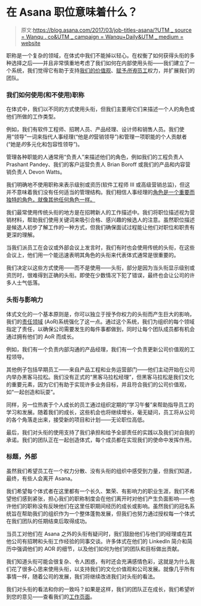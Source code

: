 # 在 Asana 职位意味着什么？

> 原文:[https://blog.asana.com/2017/03/job-titles-asana/?UTM _ source = Wanqu . co&UTM _ campaign = Wanqu+Daily&UTM _ medium = website](https://blog.asana.com/2017/03/job-titles-asana/?utm_source=wanqu.co&utm_campaign=Wanqu+Daily&utm_medium=website)

职称是一个复杂的领域，在体式中我们不能掉以轻心。在权衡了如何获得头衔的多种选择之后——并且非常慎重地考虑了我们如何在内部使用头衔——我们建立了一个系统，我们觉得它有助于支持[我们的价值观](http://www.asana.com/company)、[赋予*所有*员工](https://blog.asana.com/2016/08/epic-empowerment-top-cloud-company/)权力，并扩展我们的团队。

### 我们如何使用(和不使用)职称

在体式中，我们以不同的方式使用头衔，但我们主要用它们来描述一个人的角色或他们所做的工作类型。

例如，我们有软件工程师、招聘人员、产品经理、设计师和销售人员。我们使用“领导”一词来指代人事经理(“他是*的*营销领导”)和管理一项职能的个人贡献者(“她是*的*多元化和包容性领导”)。

管理各种职能的人通常用“负责人”来描述他们的角色，例如我们的工程负责人 Prashant Pandey、我们的客户运营负责人 Brian Boroff 或我们的产品和内容营销负责人 Devon Watts。

我们明确地不使用职称来表示级别或资历(软件工程师 III 或高级营销总监)，但这并不意味着我们没有任何适当的管理结构。我们相信人事经理的[角色是一个重要而独特的角色，就像其他任何角色一样。](https://medium.com/building-asana/goldilocks-management-c01c6846e06e#.71092evee)

我们最常使用传统头衔的地方是在招聘新人的工作描述中。我们将职位描述视为营销材料，帮助我们使用关键词来吸引合格、感兴趣的候选人的注意。虽然职位描述是候选人初步了解工作的一种方式，但我们确保面试过程能让他们对职位和职责有更深的理解。

当我们派员工在会议或外部会议上发言时，我们有时也会使用传统的头衔，在这些会议上，他们用一个能迅速表明其角色的头衔来代表体式通常是很重要的。

我们决定以这些方式使用——而不是使用——头衔，部分是因为当头衔显示级别或资历时，很难得到正确的头衔。即使在少数情况下犯了错误，最终也会让公司的许多人士气低落。

### 头衔与影响力

体式文化的一个基本原则是，你可以独立于授予你权力的头衔而产生巨大的影响，我们的[责任领域](https://wavelength.asana.com/workstyle-aors/) (AoR)系统强化了这一点。通过这个系统，我们为组织的每个领域指定了责任，以确保公司需要发生的每件事都做到，同时让每个团队成员都有机会通过拥有他们的 AoR 而成长。

例如，我们有一个负责内部沟通的产品经理，我们有一个负责更新公司价值观的工程领导。

其他例子包括早期员工——来自产品工程和业务运营部门——他们主动开始在公司内举办黑客马拉松。我们没有正式的“黑客马拉松经理”，但黑客马拉松是我们文化的重要元素，因为它们有助于实现许多业务目标，并且符合我们的公司价值观，如“一起创造和玩耍”。

同样，另一位热衷于个人成长的员工通过组织定期的“学习午餐”来帮助指导员工的学习和发展。随着我们的成长，这些机会也将继续增长，毫无疑问，员工将从公司的各个角落走出来，接受新的项目和计划——无论职位高低。

最后，我们对头衔的使用支持了我们承担和给予全部责任的实践以及我们对自我的承诺。我们的团队正在一起创造体式，每个成员都在实现我们的使命中发挥作用。

### 标题，外部

虽然我们希望员工在一个权力分散、没有头衔的组织中感受到力量，但我们知道，最终，有些人会离开 Asana。

我们希望每个体式者在这里都有一个长久、繁荣、有影响力的职业生涯，我们不希望他们感到紧张，担心我们的职称制度会在他们离开时对他们产生负面影响——也许他们的职称没有反映他们在这里任职期间经历的成长或影响。虽然我们的冠名系统旨在帮助我们的组织作为一个整体蓬勃发展，但我们也努力通过授权每一个体式在我们团队的任期结束后取得成功。

当员工对他们在 Asana 之外的头衔有疑问时，我们鼓励他们与他们的经理或在其他公司有招聘和头衔工作经验的同事交谈。许多体式在他们的 LinkedIn 简介和简历中强调他们的 AOR 的细节，以及他们如何为他们的团队和目标做出贡献。

我们知道头衔可能会很复杂、令人困惑，有时还会充满感情色彩，这就是为什么我们花了很多心思来使用头衔，以支持我们的文化价值观和公司发展。就像几乎所有事情一样，随着公司的发展，我们将继续改进我们对头衔的看法。

我们对头衔的看法和你的一致吗？如果是这样，我们的团队正在成长，我们希望听到您的意见——查看我们的[工作页面](http://www.asana.com/jobs)。